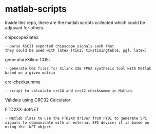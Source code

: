 matlab-scripts
================

Inside this repo, there are the matlab scripts collected which could be
adjuvant for others.


chipscope2latex:

	- parse ASCII exported chipscope signals such that
	they could be used with latex [tikz, tikztimingtable, pgf, latex]



generatoreXilinx-COE:

	- generate COE files for Xilinx ISE FPGA synthesis tool with Matlab
	based on a given matrix


crc-checksumme

	- script to calculate crc16 and crc32 checksumme in Matlab.

Validate using [CRC32 Calculator](https://toolslick.com/crc32-calculator)

FTD2XX-dotNET

	- Matlab class to use the FTD2XX driver from FTDI to generate SPI 
	signals to communicate with an external SPI device; it is based on
	using the .NET object